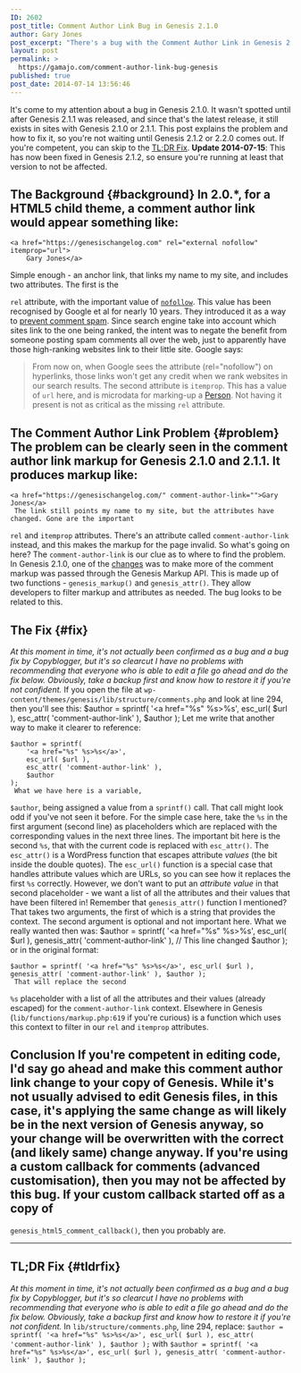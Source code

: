 ```yaml
---
ID: 2602
post_title: Comment Author Link Bug in Genesis 2.1.0
author: Gary Jones
post_excerpt: "There's a bug with the Comment Author Link in Genesis 2.1.0 and 2.1.1. (fixed in Genesis 2.1.2). This explains the problem and how you can fix it yourself to include the missing attributes. Without it, your site will have invalid markup and will be telling search engines that comment author links from your site to elsewhere should be included for ranking purposes."
layout: post
permalink: >
  https://gamajo.com/comment-author-link-bug-genesis
published: true
post_date: 2014-07-14 13:56:46
---
```

It's come to my attention about a bug in Genesis 2.1.0. It wasn't spotted until after Genesis 2.1.1 was released, and since that's the latest release, it still exists in sites with Genesis 2.1.0 or 2.1.1. This post explains the problem and how to fix it, so you're not waiting until Genesis 2.1.2 or 2.2.0 comes out. If you're competent, you can skip to the [TL;DR Fix][1]. **Update 2014-07-15**: This has now been fixed in Genesis 2.1.2, so ensure you're running at least that version to not be affected. 
## The Background {#background} In 2.0.*, for a HTML5 child theme, a comment author link would appear something like: 

<pre><code class="pre-scrollable">&lt;a href="https://genesischangelog.com" rel="external nofollow" itemprop="url"&gt;
    Gary Jones&lt;/a&gt;
</code></pre> Simple enough - an anchor link, that links my name to my site, and includes two attributes. The first is the 

`rel` attribute, with the important value of [`nofollow`][2]. This value has been recognised by Google et al for nearly 10 years. They introduced it as a way to [prevent comment spam][3]. Since search engine take into account which sites link to the one being ranked, the intent was to negate the benefit from someone posting spam comments all over the web, just to apparently have those high-ranking websites link to their little site. Google says: 
> From now on, when Google sees the attribute (rel="nofollow") on hyperlinks, those links won't get any credit when we rank websites in our search results.  The second attribute is `itemprop`. This has a value of `url` here, and is microdata for marking-up a [Person][4]. Not having it present is not as critical as the missing `rel` attribute. 
## The Comment Author Link Problem {#problem} The problem can be clearly seen in the comment author link markup for Genesis 2.1.0 and 2.1.1. It produces markup like: 

    <a href="https://genesischangelog.com/" comment-author-link="">Gary Jones</a>
     The link still points my name to my site, but the attributes have changed. Gone are the important 

`rel` and `itemprop` attributes. There's an attribute called `comment-author-link` instead, and this makes the markup for the page invalid. So what's going on here? The `comment-author-link` is our clue as to where to find the problem. In Genesis 2.1.0, one of the [changes][5] was to make more of the comment markup was passed through the Genesis Markup API. This is made up of two functions - `genesis_markup()` and `genesis_attr()`. They allow developers to filter markup and attributes as needed. The bug looks to be related to this. 
## The Fix {#fix}

*At this moment in time, it's not actually been confirmed as a bug and a bug fix by Copyblogger, but it's so clearcut I have no problems with recommending that everyone who is able to edit a file go ahead and do the fix below. Obviously, take a backup first and know how to restore it if you're not confident.* If you open the file at `wp-content/themes/genesis/lib/structure/comments.php` and look at line 294, then you'll see this: 
    $author = sprintf( '<a href="%s" %s>%s</a>', esc_url( $url ), esc_attr( 'comment-author-link' ), $author );
     Let me write that another way to make it clearer to reference: 

    $author = sprintf(
        '<a href="%s" %s>%s</a>',
        esc_url( $url ),
        esc_attr( 'comment-author-link' ),
        $author
    );
     What we have here is a variable, 

`$author`, being assigned a value from a `sprintf()` call. That call might look odd if you've not seen it before. For the simple case here, take the `%s` in the first argument (second line) as placeholders which are replaced with the corresponding values in the next three lines. The important bit here is the second `%s`, that with the current code is replaced with `esc_attr()`. The `esc_attr()` is a WordPress function that escapes attribute *values* (the bit inside the double quotes). The `esc_url()` function is a special case that handles attribute values which are URLs, so you can see how it replaces the first `%s` correctly. However, we don't want to put an *attribute value* in that second placeholder - we want a list of all the attributes and their values that have been filtered in! Remember that `genesis_attr()` function I mentioned? That takes two arguments, the first of which is a string that provides the context. The second argument is optional and not important here. What we really wanted then was: 
    $author = sprintf(
        '<a href="%s" %s>%s</a>',
        esc_url( $url ),
        genesis_attr( 'comment-author-link' ), // This line changed
        $author
    );
     or in the original format: 

    $author = sprintf( '<a href="%s" %s>%s</a>', esc_url( $url ), genesis_attr( 'comment-author-link' ), $author );
     That will replace the second 

`%s` placeholder with a list of all the attributes and their values (already escaped) for the `comment-author-link` context. Elsewhere in Genesis (`lib/functions/markup.php:619` if you're curious) is a function which uses this context to filter in our `rel` and `itemprop` attributes. 
## Conclusion If you're competent in editing code, I'd say go ahead and make this comment author link change to your copy of Genesis. While it's not usually advised to edit Genesis files, in this case, it's applying the same change as will likely be in the next version of Genesis anyway, so your change will be overwritten with the correct (and likely same) change anyway. If you're using a custom callback for comments (advanced customisation), then you may not be affected by this bug. If your custom callback started off as a copy of 

`genesis_html5_comment_callback()`, then you probably are. 
* * *

## TL;DR Fix {#tldrfix}

*At this moment in time, it's not actually been confirmed as a bug and a bug fix by Copyblogger, but it's so clearcut I have no problems with recommending that everyone who is able to edit a file go ahead and do the fix below. Obviously, take a backup first and know how to restore it if you're not confident.* In `lib/structure/comments.php`, line 294, replace: `$author = sprintf( '<a href="%s" %s>%s</a>', esc_url( $url ), esc_attr( 'comment-author-link' ), $author );` with `$author = sprintf( '<a href="%s" %s>%s</a>', esc_url( $url ), genesis_attr( 'comment-author-link' ), $author );`

 [1]: #tldrfix
 [2]: https://en.wikipedia.org/wiki/Nofollow
 [3]: https://googleblog.blogspot.co.uk/2005/01/preventing-comment-spam.html
 [4]: https://schema.org/Person
 [5]: https://gamajo.com/changes